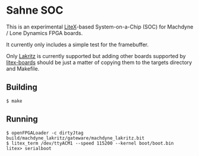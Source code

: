 # Sahne SOC

This is an experimental [LiteX](https://github.com/enjoy-digital/litex)-based System-on-a-Chip (SOC) for Machdyne / Lone Dynamics FPGA boards.

It currently only includes a simple test for the framebuffer.

Only [Lakritz](https://github.com/machdyne/lakritz) is currently supported but adding other boards supported by [litex-boards](https://github.com/litex-hub/litex-boards) should be just a matter of copying them to the targets directory and Makefile.

## Building

```
$ make
```

## Running

```
$ openFPGALoader -c dirtyJtag build/machdyne_lakritz/gateware/machdyne_lakritz.bit
$ litex_term /dev/ttyACM1 --speed 115200 --kernel boot/boot.bin 
litex> serialboot
```
